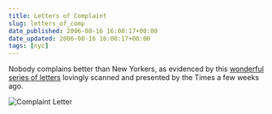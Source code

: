 ```yaml
---
title: Letters of Complaint
slug: letters_of_comp
date_published: 2006-08-16 16:00:17+00:00
date_updated: 2006-08-16 16:00:17+00:00
tags: [nyc]
---
```

Nobody complains better than New Yorkers, as evidenced by this [wonderful series of letters](http://www.nytimes.com/slideshow/2006/07/08/nyregion/20060708_COMPLAINTS_SLIDESHOW_1.html) lovingly scanned and presented by the Times a few weeks ago.

![Complaint Letter](/images/complaint-letter.jpg)
